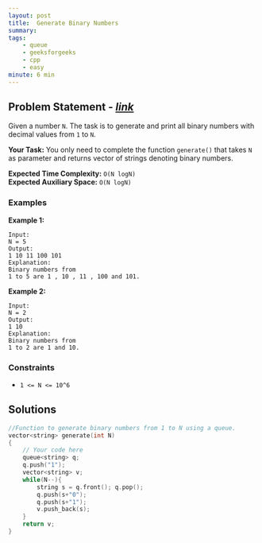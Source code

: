 ```yaml
---
layout: post
title:  Generate Binary Numbers              
summary:
tags:
    - queue
    - geeksforgeeks
    - cpp
    - easy
minute: 6 min
---
```


## Problem Statement - [*link*](https://practice.geeksforgeeks.org/problems/generate-binary-numbers-1587115620/0/?track=DSASP-Queue&batchId=154#)  

Given a number `N`. The task is to generate and print all binary numbers with decimal values from `1` to `N`.


**Your Task:** 
You only need to complete the function `generate()` that takes `N` as parameter and returns vector of strings denoting binary numbers.


**Expected Time Complexity:** `O(N logN)`          
**Expected Auxiliary Space:** `O(N logN)` 


### Examples

**Example 1:**   
```
Input:
N = 5
Output: 
1 10 11 100 101
Explanation: 
Binary numbers from
1 to 5 are 1 , 10 , 11 , 100 and 101. 
```


**Example 2:**   
```
Input:
N = 2
Output: 
1 10
Explanation: 
Binary numbers from
1 to 2 are 1 and 10.

```


### Constraints

+ `1 <= N <= 10^6`

## Solutions

```cpp
//Function to generate binary numbers from 1 to N using a queue.
vector<string> generate(int N)
{
	// Your code here
	queue<string> q;
	q.push("1");
	vector<string> v;
	while(N--){
	    string s = q.front(); q.pop();
	    q.push(s+"0");
	    q.push(s+"1");
	    v.push_back(s);
	}
	return v;
}
```

